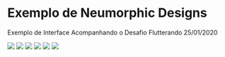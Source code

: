 # Exemplo de Neumorphic Designs

Exemplo de Interface Acompanhando o Desafio Flutterando 25/01/2020



<img style="height=300px;width=300px" src="https://github.com/claudneysessa/imagens/blob/master/neo/BLACK.png"></img>
<img src="https://github.com/claudneysessa/imagens/blob/master/neo/BLUE.png"></img>
<img src="https://github.com/claudneysessa/imagens/blob/master/neo/RED.png"></img>
<img src="https://github.com/claudneysessa/imagens/blob/master/neo/YELLOW.png"></img>
<img src="https://github.com/claudneysessa/imagens/blob/master/neo/GREEN.png"></img>
<img src="https://github.com/claudneysessa/imagens/blob/master/neo/GREY.png"></img>
